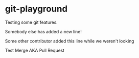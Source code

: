 # git-playground
Testing some git features.

Somebody else has added a new line!

Some other contributor added this line while we weren't looking

Test Merge AKA Pull Request
